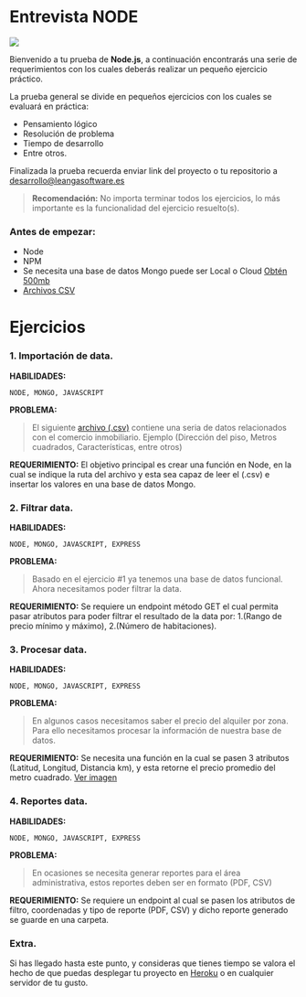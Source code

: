# Entrevista NODE

![](https://s3-us-west-2.amazonaws.com/devcodepro/media/tutorials/middlewares-en-nodejs-t1.jpg)

Bienvenido a tu prueba de __Node.js__, a continuación encontrarás una serie de requerimientos con los cuales deberás realizar un pequeño ejercicio práctico.

La prueba general se divide en pequeños ejercicios con los cuales se evaluará en práctica:
- Pensamiento lógico
- Resolución de problema
- Tiempo de desarrollo
- Entre otros.

Finalizada la prueba recuerda enviar link del proyecto o tu repositorio a desarrollo@leangasoftware.es

> __Recomendación:__ No importa terminar todos los ejercicios, lo más importante es la funcionalidad del ejercicio resuelto(s).

### Antes de empezar:
- Node
- NPM
- Se necesita una base de datos Mongo puede ser Local o Cloud [Obtén 500mb](https://mlab.com/)
- [Archivos CSV](https://gist.github.com/leifermendez/627650290d3edaeb420eef50395da73f)

# Ejercicios

### 1. Importación de data.

__HABILIDADES:__
```
NODE, MONGO, JAVASCRIPT
```

__PROBLEMA:__
> El siguiente [archivo (.csv)](https://gist.github.com/leifermendez/627650290d3edaeb420eef50395da73f) contiene una seria de datos relacionados con el comercio inmobiliario. Ejemplo (Dirección del piso, Metros cuadrados, Características, entre otros)

__REQUERIMIENTO:__
El objetivo principal es crear una función en Node, en la cual se indique la ruta del archivo y esta sea capaz de leer el (.csv) e insertar los valores en una base de datos Mongo.


### 2. Filtrar data.

__HABILIDADES:__
```
NODE, MONGO, JAVASCRIPT, EXPRESS
```

__PROBLEMA:__
> Basado en el ejercicio #1 ya tenemos una base de datos funcional. Ahora necesitamos poder filtrar la data.

__REQUERIMIENTO:__
Se requiere un endpoint método GET el cual permita pasar atributos para poder filtrar el resultado de la data por: 1.(Rango de precio mínimo y máximo), 2.(Número de habitaciones).


### 3. Procesar data.

__HABILIDADES:__
```
NODE, MONGO, JAVASCRIPT, EXPRESS
```

__PROBLEMA:__
> En algunos casos necesitamos saber el precio del alquiler por zona. Para ello necesitamos procesar la información de nuestra base de datos.

__REQUERIMIENTO:__
Se necesita una función en la cual se pasen 3 atributos (Latitud, Longitud, Distancia km), y esta retorne el precio promedio del metro cuadrado.
[Ver imagen](https://i.stack.imgur.com/U1c9F.png)


### 4. Reportes data.

__HABILIDADES:__
```
NODE, MONGO, JAVASCRIPT, EXPRESS
```

__PROBLEMA:__
> En ocasiones se necesita generar reportes para el área administrativa, estos reportes deben ser en formato (PDF, CSV)

__REQUERIMIENTO:__
Se requiere un endpoint al cual se pasen los atributos de filtro, coordenadas y tipo de reporte (PDF, CSV) y dicho reporte generado se guarde en una carpeta.


### Extra.
Si has llegado hasta este punto, y consideras que tienes tiempo se valora el hecho de que puedas desplegar tu proyecto en [Heroku](https://www.heroku.com/) o en cualquier servidor de tu gusto.
